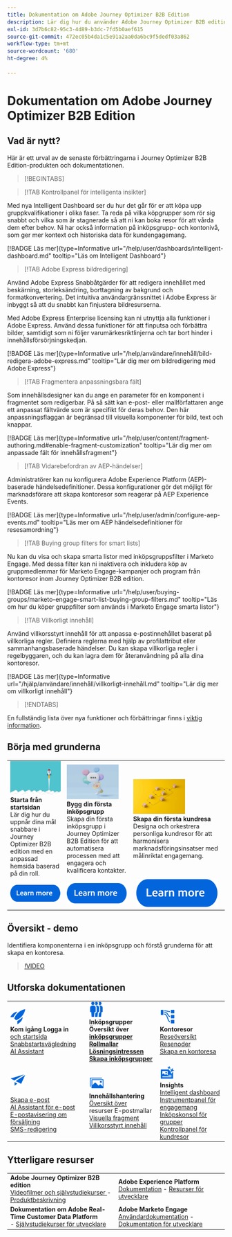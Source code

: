 ```yaml
---
title: Dokumentation om Adobe Journey Optimizer B2B Edition
description: Lär dig hur du använder Adobe Journey Optimizer B2B edition-funktionerna för att ordna konton och köpa gruppresor med hjälp av inbyggd generativ AI och branschledande automatisering.
exl-id: 3d7b6c82-95c3-4d89-b3dc-7fd5b0aef615
source-git-commit: 472ec05b4da1c5e91a2aa0da6bc9f5dedf03a862
workflow-type: tm+mt
source-wordcount: '680'
ht-degree: 4%

---
```


# Dokumentation om Adobe Journey Optimizer B2B Edition

## Vad är nytt?

Här är ett urval av de senaste förbättringarna i Journey Optimizer B2B Edition-produkten och dokumentationen.

>[!BEGINTABS]

>[!TAB Kontrollpanel för intelligenta insikter]

Med nya Intelligent Dashboard ser du hur det går för er att köpa upp gruppkvalifikationer i olika faser. Ta reda på vilka köpgrupper som rör sig snabbt och vilka som är stagnerade så att ni kan boka resor för att vårda dem efter behov. Ni har också information på inköpsgrupp- och kontonivå, som ger mer kontext och historiska data för kundengagemang.

[!BADGE Läs mer]{type=Informative url="/help/user/dashboards/intelligent-dashboard.md" tooltip="Läs om Intelligent Dashboard"}

>[!TAB Adobe Express bildredigering]

Använd Adobe Express Snabbåtgärder för att redigera innehållet med beskärning, storleksändring, borttagning av bakgrund och formatkonvertering. Det intuitiva användargränssnittet i Adobe Express är inbyggt så att du snabbt kan finjustera bildresurserna.

Med Adobe Express Enterprise licensing kan ni utnyttja alla funktioner i Adobe Express. Använd dessa funktioner för att finputsa och förbättra bilder, samtidigt som ni följer varumärkesriktlinjerna och tar bort hinder i innehållsförsörjningskedjan.

[!BADGE Läs mer]{type=Informative url="/help/användare/innehåll/bild-redigera-adobe-express.md" tooltip="Lär dig mer om bildredigering med Adobe Express"}

>[!TAB Fragmentera anpassningsbara fält]

Som innehållsdesigner kan du ange en parameter för en komponent i fragmentet som redigerbar. På så sätt kan e-post- eller mallförfattaren ange ett anpassat fältvärde som är specifikt för deras behov. Den här anpassningsflaggan är begränsad till visuella komponenter för bild, text och knappar.

[!BADGE Läs mer]{type=Informative url="/help/user/content/fragment-authoring.md#enable-fragment-customization" tooltip="Lär dig mer om anpassade fält för innehållsfragment"}

>[!TAB Vidarebefordran av AEP-händelser]

Administratörer kan nu konfigurera Adobe Experience Platform (AEP)-baserade händelsedefinitioner. Dessa konfigurationer gör det möjligt för marknadsförare att skapa kontoresor som reagerar på AEP Experience Events.

[!BADGE Läs mer]{type=Informative url="/help/user/admin/configure-aep-events.md" tooltip="Läs mer om AEP händelsedefinitioner för resesamordning"}

>[!TAB Buying group filters for smart lists]

Nu kan du visa och skapa smarta listor med inköpsgruppsfilter i Marketo Engage. Med dessa filter kan ni inaktivera och inkludera köp av gruppmedlemmar för Marketo Engage-kampanjer och program från kontoresor inom Journey Optimizer B2B edition.

[!BADGE Läs mer]{type=Informative url="/help/user/buying-groups/marketo-engage-smart-list-buying-group-filters.md" tooltip="Läs om hur du köper gruppfilter som används i Marketo Engage smarta listor"}

>[!TAB Villkorligt innehåll]

Använd villkorsstyrt innehåll för att anpassa e-postinnehållet baserat på villkorliga regler. Definiera reglerna med hjälp av profilattribut eller sammanhangsbaserade händelser. Du kan skapa villkorliga regler i regelbyggaren, och du kan lagra dem för återanvändning på alla dina kontoresor.

[!BADGE Läs mer]{type=Informative url="/hjälp/användare/innehåll/villkorligt-innehåll.md" tooltip="Lär dig mer om villkorligt innehåll"}

>[!ENDTABS]

En fullständig lista över nya funktioner och förbättringar finns i [viktig information](../user/release-notes/release-notes.md). <!-- Stay up-to-date with the latest changes in our documentation by visiting the [documentation updates page](using/rn/documentation-updates.md).-->

## Börja med grunderna

<table style="table-layout:fixed">
  <tr style="border: 0;">
    <td>
    <a href="home-page.md"><img width="120px" src="./assets/launch.png" alt="Produktanvändningsstart"></a>
    <div><strong>Starta från startsidan</strong><br/>Lär dig hur du uppnår dina mål snabbare i Journey Optimizer B2B edition med en anpassad hemsida baserad på din roll.</div>
    </td>
      <td>
    <a href="buying-groups/buying-groups-overview.md"><img width="120px" src="./assets/communication.png" alt="Köpgrupper"></a>
    <div><strong>Bygg din första inköpsgrupp</strong><br/>Skapa din första inköpsgrupp i Journey Optimizer B2B Edition för att automatisera processen med att engagera och kvalificera kontakter.</div>
    </td>
    <td>
    <a href="journeys/journey-overview.md"><img width="120px" src="./assets/flow.png" alt="Resor med konton"></a>
    <div><strong>Skapa din första kundresa</strong><br/>Designa och orkestrera personliga kundresor för att harmonisera marknadsföringsinsatser med målinriktat engagemang. 
    </div>
    </td>
  </tr>
  <tr style="border: 0;">
    <td align="center"><a href="home-page.md"><img src="../assets/learn-more.svg" alt="Lära sig mer"></a></td>
    <td align="center"><a href="buying-groups/buying-groups-overview.md"><img src="../assets/learn-more.svg" alt="Läs mer"></a></td>
    <td align="center"><a href="journeys/journey-overview.md"><img src="../assets/learn-more.svg" alt="Läs mer"></a></td>
    </tr>
</table>

## Översikt - demo

Identifiera komponenterna i en inköpsgrupp och förstå grunderna för att skapa en kontoresa.

>[!VIDEO](https://video.tv.adobe.com/v/3432054?quality=12)

## Utforska dokumentationen

<table style="table-layout:auto">
  <tr style="border: 0;">
    <td>
      <img src="../assets/do-not-localize/icon-quick-start.svg" width="35px" alt="Kom igång"><br/>
      <strong>Kom igång Logga in</strong><br/><a href="home-page.md">och startsida</a><br/><a href="./start/get-started.md">Snabbstartsvägledning</a> <br/><a href="./ai-assistant/ai-assistant-overview.md">AI Assistant</a>
    </td>
    <!--
    <td>
      <img src="../assets/do-not-localize/icon-configure.svg" width="35px"><br/>
      <strong>Configuration<br/>administration</strong><br/><a href="using/configuration/channel-surfaces.md">Channel surfaces</a> - <a href="using/configuration/about-data-sources-events-actions.md">Configure journeys</a>  - <a href="using/administration/permissions-overview.md">Access control</a> - <a href="using/administration/sandboxes.md">Sandboxes management</a>
    </td> -->
    <td>
      <img src="../assets/do-not-localize/icon_audience.svg" width="35px" alt="Köpa grupper"><br/>
      <strong>Inköpsgrupper Översikt över</a><br/><a href="./buying-groups/buying-groups-role-templates.md">inköpsgrupper Rollmallar</a><br/><a href="./buying-groups/solution-interests.md">Lösningsintressen</a><br/><a href="./buying-groups/buying-groups-create.md">Skapa inköpsgrupper</strong><br/><a href="./buying-groups/buying-groups-overview.md"></a>
    </td>
    <td>
      <img src="../assets/do-not-localize/icon-paths.svg" width="35px" alt="Resor med konton"><br/>
      <strong>Kontoresor</strong><br/><a href="./journeys/journey-overview.md">Reseöversikt</a><br/><a href="./journeys/journey-nodes.md">Resenoder</a><br/><a href="./journeys/journey-overview.md#create-an-account-journey">Skapa en kontoresa</a>
    </td>
  </tr>
  <tr style="border: 0;">
    <td>
      <img src="../assets/do-not-localize/icon-campaign.svg" width="35px" alt="Reseinnehåll"><br/>
      <strong> </strong><br/><a href="./content/email-authoring.md">Skapa e-post</a><br/><a href="./content/ai-assistant-emails.md">AI Assistant för e-post</a><br/><a href="./content/sales-alert-email.md">E-postavisering om försäljning</a><br/><a href="./content/sms-authoring.md">SMS-redigering</a>
    </td>
        <td>
      <img src="../assets/do-not-localize/icon_assets.svg" width="35px" alt="Innehållshantering"><br/>
      <strong>Innehållshantering</strong><br/><a href="./content/assets-overview.md">Översikt över<a href="./content/email-templates.md"></a><br/>resurser E-postmallar</a><br/><a href="./content/fragments.md">Visuella fragment</a><br/><a href="./content/conditional-content.md">Villkorsstyrt innehåll</a>
    </td>
    <td>
      <img src="../assets/do-not-localize/icon-offer.svg" width="35px" alt="Insikter och kontrollpaneler"><br/>
      <strong> Insights</strong><br/><a href="./dashboards/intelligent-dashboard.md">Intelligent dashboard</a><br/><a href="./dashboards/engagement-dashboard.md">Instrumentpanel för engagemang</a><br/><a href="./dashboards/buying-groups-dashboard.md">Inköpskonsol för grupper</a><br/><a href="./dashboards/journeys-dashboard.md">Kontrollpanel för kundresor</a>
    </td>

</tr>
</table>

## Ytterligare resurser

<table style="table-layout:fixed"><tr style="border: 0;">
<tr><td><strong>Adobe Journey Optimizer B2B edition</strong><br/>
<a href="https://experienceleague.adobe.com/en/docs/journey-optimizer-b2b-learn/tutorials/overview" target="_blank"> Videofilmer och självstudiekurser </a> - <a href="https://helpx.adobe.com/legal/product-descriptions/adobe-journey-optimizer-b2b.html" target="_blank">Produktbeskrivning</a> <!-- - <a href="https://www.adobe.com/content/dam/cc/en/security/pdfs/AJO_SecurityOverview.pdf" target="_blank">Security overview (PDF)</a> - <a href="https://developer.adobe.com/journey-optimizer-apis/" target="_blank">APIs reference</a> - <a href="https://experienceleague.adobe.com/tools/ajo-schemas/schema-dictionary.html" target="_blank">Journey Optimizer Schema Dictionary</a> -->
</td>
<td><strong>Adobe Experience Platform</strong><br/>
<a href="https://experienceleague.adobe.com/en/docs/experience-platform/landing/home" target="_blank">Dokumentation</a> - <a href="https://business.adobe.com/products/experience-platform/documentation-and-developer-resources.html" target="_blank">Resurser för utvecklare</a>
</td></tr>
<tr><td><strong>Dokumentation om Adobe Real-Time Customer Data Platform</strong><br/><a href="https://experienceleague.adobe.com/en/docs/experience-platform/rtcdp/home" target="_blank"></a> - <a href="https://experienceleague.adobe.com/en/docs/platform-learn/getting-started-for-data-architects-and-data-engineers/overview" target="_blank">Självstudiekurser för utvecklare
</a>
</td><td><strong>Adobe Marketo Engage</strong><br/>
<a href="https://experienceleague.adobe.com/en/docs/marketo/using/home" target="_blank">Användardokumentation</a> - <a href="https://experienceleague.adobe.com/en/docs/marketo-developer/marketo/home" target="_blank">Dokumentation för utvecklare</a>
</td>
</tr></table>

